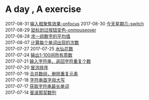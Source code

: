 # A day , A exercise
2017-08-31 [输入框聚焦效果-onfocus](inputFocus.html)
2017-08-30 [今天星期几-switch](date.js)  
2017-08-29 [鼠标划过按钮变色-onmouseover](btnColorChange.html)  
2017-08-28 [求一组数字的平均值](avg.js)  
2017-08-07 [计算每个单词出现的次数](String.js)  
2017-07-27 
2017-07-25 [水仙花数](waterflower.js)  
2017-07-24 [输出1-100间所有质数](zhishu.js)  
2017-07-21 [输入字符串，返回字符重复个数](countCharNum.js)   
2017-07-20 [冒泡排序](bubbleSort.js)  
2017-07-19 [合并数组，删除重复元素](mergeArrays.js)    
2017-07-18 [字符串首字母大写](changeUpperWord.js)    
2017-07-17 [获取字符串最长单词](getLongestWord.js)  
2017-07-14 [斐波那契数列](feibo.js)